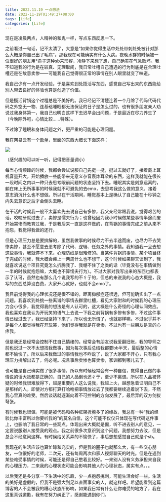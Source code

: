 ```yaml
---
title: 2022.11.19 一点想法
date: 2022-11-19T01:49:27+08:00
tags: [Life]
categories: [Life]
---
```


现在是凌晨两点，人精神的和鬼一样，写点东西反思一下。

之前看过一句话，记不太清了，大意是“如果你觉得生活中处处带刺处处被针对那么大概是你自己出了毛病”，那我现在可能确实有什么大病。夜晚水群的时候被一位很好的朋友用*舟子这种sb来形容，冷静下来想了想，自己确实在气急败坏。我不知道我的行为是在较真、无理取闹，我日常吐槽自己遭遇的行为到底是在合理吐槽还是在故意卖惨——可能我自己觉得很正常的事情在别人眼里就变了味道。

我自己少有一点开发经验，于是喜欢到处揽活写东西，感觉自己写出来的东西能给别人带去良好的体验也算是创造了价值。

但是揽活背锅这个过程总是不美好的。我已经记不清楚连着一个月除了代码代码代码之外空无一物、连基础睡眠都无法保证的日子是怎么过的，也有很多朋友亲人劝说过我身体第一，我自己也明白这样下去迟早会出问题，于是最近在尽力养生了（今晚除外吧，心情比较……特殊）。

不过除了睡眠和身体问题之外，更严重的可能是心理问题。

我在网易云有一个[歌单](https://y.music.163.com/m/playlist?app_version=8.8.70&id=5363370586&userid=544989612&dlt=0846&creatorId=544989612)，里面的东西大概长下面这样：

![](https://files.catbox.moe/vk8jpy.png)

（感兴趣的可以听一听，记得把音量调小）

每当心情烦躁的时候，我都会尝试说服自己先挺一挺，挺过去就好了，接着戴上耳机音量开大，开始播放一些能带来无意义杂音轰炸耳朵的东西，这样我就能在很长一段时间之内以一种只去思考眼前问题的状态坚持下去。睡眠其实是刻意远离的，躺在床上无所事事的时候我就不可避免的去emo，去思考我这么做的意义，接着意志消沉什么也不想做。所以在干活期间，睡觉基本上是确认了自己能在十秒钟之内失去意识之后才会倒头去睡。

在干活的时候我一般不太喜欢先去说自己有多惨，我父亲经常跟我说，觉得艰苦的话，咬咬牙就过去了，卖惨是懦夫行为；也曾经因为我小时候做某些事情半途而废开始哭惨而教育过我，于是我后来一直是这样做的，在背锅的事情完成之前从来不抱怨，我觉得我做的还行。

但是心理压力总是要排解的，虽然我做事的时候尽力不去半途而废，也尽力不去哭惨卖惨，甚至不愿意去思考除了代码、逻辑、任务之外的事情。我知道我一旦去想这些事情，我就停不下来，心理防线是很难修的。当某件背锅的事情、某个项目终于完成的时候，我大概会瘫上一两周什么也不想干，这个时候如果聊天谈到了，我就喜欢说这个项目究竟怎么折腾我了、我绷不住了之类的话（毕竟没有在事情做到一半的时候就抱怨嘛，大概也不算懦夫行为）。不过大家对我写出来的东西也都表示了认可，虽然也有那么几个说我写的不彳亍的，但总的来说我的心态大概是，我写的东西总算没白费，大家开心就好，也就不会emo了。

我目前觉得我的心理状况还是很不错的，距离抑郁症还很远，但可能确实出了一点问题。我喜欢到处挑一些离谱的事情去群里吐槽，看见大家附和的时候我的心理压力会小很多，我觉得我的想法是有人认可的，这大概是什么奇怪的心理认同效应。我也喜欢在我认为开玩笑的语气上去说一下我之前背锅有多惨有多惨，不过这件事情已经过去了，我已经坚持下来了，所以也无所谓了，也就那样嘛。不过似乎并不是每个人都觉得我在开玩笑，他们觉得我就是在卖惨，不过也有一些朋友是真的心疼我。

但是我还是经常会控制不住自己情绪的。经常会有朋友说我爱翻旧账，我的导师之前也说过一次不太想找我做事，因为每次事后总结我都要bb半天，最后整的心情都不愉快了。所以后来我做过的事情我也不咋说了，说了大家都不开心，只有我心理压力排解出去了，何必呢。况且事后卖惨也算卖惨，家训都到哪儿去了。

也可能是自己确实做了很多事情，所以有时候经常会有一种自信，觉得自己做的事情说的话大抵都是正确的，自己的人品倒也还彳亍，至少不离谱。所以在人品被怀疑的时候我很难放得下，越是重要的人这么说我，我越上火，越想急着证明自己不是那样的人，即使对方都打算打哈哈把事情放过去了我都要继续追着说下去，不然我心里真的难受。然后谈话就逐渐向着不可控制的方向发展了，最后弄的双方剑拔弩张。

有时候我也很倔。可能是被代码和各种框架折腾多了的缘故，我总有一种“我的经验比你丰富所以你要听我的”的莫名自信，这个可能不仅仅只体现在写代码这件事上，也影响了我日常的一些观点。体现出来大概就是倔，听不进去别人的意见，一定要说服别人接受我的观点。我之前很多次意识到这个问题，我想努力去改，但是总会不经意间这样。有时候给关系弄的不愉快了，事后想想感觉自己就是个sb。

我现在的生活应该也算忙碌和充实的，但是我的圈子也就那么大，有一些交心朋友，一位很好的老师，二次元，还有每周两次和家人视频聊天的时光。但是在遇到某些难受事情的时候，可能还是得自己憋着比较好。一来别人没有义务承担来自我的心理压力，二来我的心理状态可能会影响其他人的心理状态，属实有点。。。

以后我还是多分享一下生活中的乐趣，少一点抱怨挑刺，可能生活会好一些。生活的美好是虚假的，但我不是强大到足以直面事实的人，就这样吧。希望能看到这篇博客的人不会被我的糟心状态所影响，如果我日常有什么让你难受的地方了，我在这里真诚道歉，我有在努力纠正了，感谢能遇到你们。
